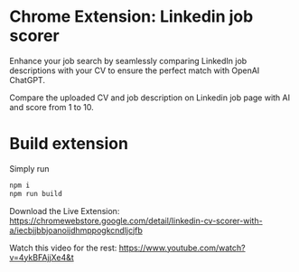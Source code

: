 # Chrome Extension: Linkedin job scorer

Enhance your job search by seamlessly comparing LinkedIn job descriptions with your CV to ensure the perfect match with OpenAI ChatGPT.

Compare the uploaded CV and job description on Linkedin job page with AI and score from 1 to 10.

# Build extension

Simply run

```sh
npm i
npm run build
```

Download the Live Extension: https://chromewebstore.google.com/detail/linkedin-cv-scorer-with-a/iecbjjbbjoanoijdhmppogkcndljcjfb

Watch this video for the rest: https://www.youtube.com/watch?v=4ykBFAjjXe4&t
